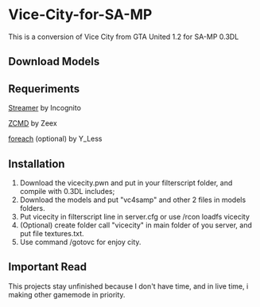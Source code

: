 # Vice-City-for-SA-MP
This is a conversion of Vice City from GTA United 1.2 for SA-MP 0.3DL

## Download Models

## Requeriments
[Streamer](http://forum.sa-mp.com/showthread.php?t=102865) by Incognito

[ZCMD](http://forum.sa-mp.com/showthread.php?t=91354) by Zeex

[foreach](http://forum.sa-mp.com/showthread.php?t=570868) (optional) by Y_Less

## Installation
1. Download the vicecity.pwn and put in your filterscript folder, and compile with 0.3DL includes;
2. Download the models and put "vc4samp" and other 2 files in models folders.
3. Put vicecity in filterscript line in server.cfg or use /rcon loadfs vicecity
4. (Optional) create folder call "vicecity" in main folder of you server, and put file textures.txt.
4. Use command /gotovc for enjoy city.

## Important Read
This projects stay unfinished because I don't have time, and in live time, i making other gamemode in priority. 
